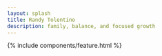 ```yaml
---
layout: splash
title: Randy Tolentino
description: family, balance, and focused growth
---
```

{% include components/feature.html %}
